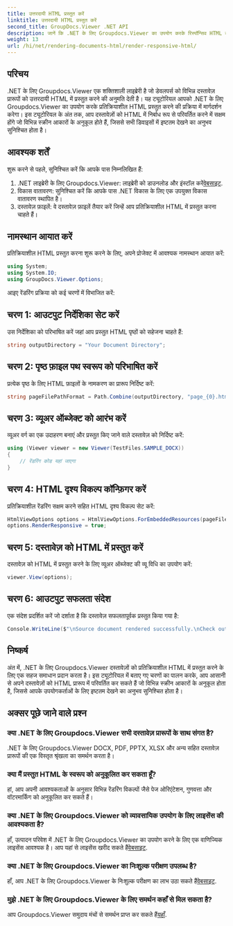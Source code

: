 ```yaml
---
title: उत्तरदायी HTML प्रस्तुत करें
linktitle: उत्तरदायी HTML प्रस्तुत करें
second_title: GroupDocs.Viewer .NET API
description: जानें कि .NET के लिए Groupdocs.Viewer का उपयोग करके रिस्पॉन्सिव HTML को कैसे प्रस्तुत किया जाए, जिससे सभी डिवाइसों में इष्टतम देखने का अनुभव सुनिश्चित हो सके।
weight: 13
url: /hi/net/rendering-documents-html/render-responsive-html/
---
```

## परिचय
.NET के लिए Groupdocs.Viewer एक शक्तिशाली लाइब्रेरी है जो डेवलपर्स को विभिन्न दस्तावेज़ प्रारूपों को उत्तरदायी HTML में प्रस्तुत करने की अनुमति देती है। यह ट्यूटोरियल आपको .NET के लिए Groupdocs.Viewer का उपयोग करके प्रतिक्रियाशील HTML प्रस्तुत करने की प्रक्रिया में मार्गदर्शन करेगा। इस ट्यूटोरियल के अंत तक, आप दस्तावेज़ों को HTML में निर्बाध रूप से परिवर्तित करने में सक्षम होंगे जो विभिन्न स्क्रीन आकारों के अनुकूल होते हैं, जिससे सभी डिवाइसों में इष्टतम देखने का अनुभव सुनिश्चित होता है।
## आवश्यक शर्तें
शुरू करने से पहले, सुनिश्चित करें कि आपके पास निम्नलिखित हैं:
1.  .NET लाइब्रेरी के लिए Groupdocs.Viewer: लाइब्रेरी को डाउनलोड और इंस्टॉल करें[वेबसाइट](https://releases.groupdocs.com/viewer/net/).
2. विकास वातावरण: सुनिश्चित करें कि आपके पास .NET विकास के लिए एक उपयुक्त विकास वातावरण स्थापित है।
3. दस्तावेज़ फ़ाइलें: वे दस्तावेज़ फ़ाइलें तैयार करें जिन्हें आप प्रतिक्रियाशील HTML में प्रस्तुत करना चाहते हैं।

## नामस्थान आयात करें
प्रतिक्रियाशील HTML प्रस्तुत करना शुरू करने के लिए, अपने प्रोजेक्ट में आवश्यक नामस्थान आयात करें:
```csharp
using System;
using System.IO;
using GroupDocs.Viewer.Options;
```

आइए रेंडरिंग प्रक्रिया को कई चरणों में विभाजित करें:
## चरण 1: आउटपुट निर्देशिका सेट करें
उस निर्देशिका को परिभाषित करें जहां आप प्रस्तुत HTML पृष्ठों को सहेजना चाहते हैं:
```csharp
string outputDirectory = "Your Document Directory";
```
## चरण 2: पृष्ठ फ़ाइल पथ स्वरूप को परिभाषित करें
प्रत्येक पृष्ठ के लिए HTML फ़ाइलों के नामकरण का प्रारूप निर्दिष्ट करें:
```csharp
string pageFilePathFormat = Path.Combine(outputDirectory, "page_{0}.html");
```
## चरण 3: व्यूअर ऑब्जेक्ट को आरंभ करें
व्यूअर वर्ग का एक उदाहरण बनाएं और प्रस्तुत किए जाने वाले दस्तावेज़ को निर्दिष्ट करें:
```csharp
using (Viewer viewer = new Viewer(TestFiles.SAMPLE_DOCX))
{
    // रेंडरिंग कोड यहां जाएगा
}
```
## चरण 4: HTML दृश्य विकल्प कॉन्फ़िगर करें
प्रतिक्रियाशील रेंडरिंग सक्षम करने सहित HTML दृश्य विकल्प सेट करें:
```csharp
HtmlViewOptions options = HtmlViewOptions.ForEmbeddedResources(pageFilePathFormat);
options.RenderResponsive = true;
```
## चरण 5: दस्तावेज़ को HTML में प्रस्तुत करें
दस्तावेज़ को HTML में प्रस्तुत करने के लिए व्यूअर ऑब्जेक्ट की व्यू विधि का उपयोग करें:
```csharp
viewer.View(options);
```
## चरण 6: आउटपुट सफलता संदेश
एक संदेश प्रदर्शित करें जो दर्शाता है कि दस्तावेज़ सफलतापूर्वक प्रस्तुत किया गया है:
```csharp
Console.WriteLine($"\nSource document rendered successfully.\nCheck output in {outputDirectory}.");
```

## निष्कर्ष
अंत में, .NET के लिए Groupdocs.Viewer दस्तावेज़ों को प्रतिक्रियाशील HTML में प्रस्तुत करने के लिए एक सहज समाधान प्रदान करता है। इस ट्यूटोरियल में बताए गए चरणों का पालन करके, आप आसानी से अपने दस्तावेज़ों को HTML प्रारूप में परिवर्तित कर सकते हैं जो विभिन्न स्क्रीन आकारों के अनुकूल होता है, जिससे आपके उपयोगकर्ताओं के लिए इष्टतम देखने का अनुभव सुनिश्चित होता है।
## अक्सर पूछे जाने वाले प्रश्न
### क्या .NET के लिए Groupdocs.Viewer सभी दस्तावेज़ प्रारूपों के साथ संगत है?
.NET के लिए Groupdocs.Viewer DOCX, PDF, PPTX, XLSX और अन्य सहित दस्तावेज़ प्रारूपों की एक विस्तृत श्रृंखला का समर्थन करता है।
### क्या मैं प्रस्तुत HTML के स्वरूप को अनुकूलित कर सकता हूँ?
हां, आप अपनी आवश्यकताओं के अनुसार विभिन्न रेंडरिंग विकल्पों जैसे पेज ओरिएंटेशन, गुणवत्ता और वॉटरमार्किंग को अनुकूलित कर सकते हैं।
### क्या .NET के लिए Groupdocs.Viewer को व्यावसायिक उपयोग के लिए लाइसेंस की आवश्यकता है?
 हाँ, उत्पादन परिवेश में .NET के लिए Groupdocs.Viewer का उपयोग करने के लिए एक वाणिज्यिक लाइसेंस आवश्यक है। आप यहां से लाइसेंस खरीद सकते हैं[वेबसाइट](https://purchase.groupdocs.com/buy).
### क्या .NET के लिए Groupdocs.Viewer का निःशुल्क परीक्षण उपलब्ध है?
 हाँ, आप .NET के लिए Groupdocs.Viewer के निःशुल्क परीक्षण का लाभ उठा सकते हैं[वेबसाइट](https://releases.groupdocs.com/).
### मुझे .NET के लिए Groupdocs.Viewer के लिए समर्थन कहाँ से मिल सकता है?
आप Groupdocs.Viewer समुदाय मंचों से समर्थन प्राप्त कर सकते हैं[यहाँ](https://forum.groupdocs.com/c/viewer/9).